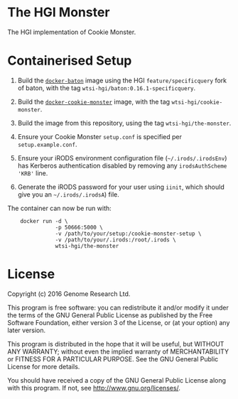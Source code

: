 # The HGI Monster

The HGI implementation of Cookie Monster.

# Containerised Setup

1. Build the [`docker-baton`](https://github.com/wtsi-hgi/docker-baton)
   image using the HGI `feature/specificquery` fork of baton, with the
   tag `wtsi-hgi/baton:0.16.1-specificquery`.

2. Build the [`docker-cookie-monster`](https://github.com/wtsi-hgi/docker-cookie-monster)
   image, with the tag `wtsi-hgi/cookie-monster`.

3. Build the image from this repository, using the tag
   `wtsi-hgi/the-monster`.

4. Ensure your Cookie Monster `setup.conf` is specified per `setup.example.conf`.

5. Ensure your iRODS environment configuration file
   (`~/.irods/.irodsEnv`) has Kerberos authentication disabled by
   removing any `irodsAuthScheme 'KRB'` line.

6. Generate the iRODS password for your user using `iinit`, which should
   give you an `~/.irods/.irodsA`) file.

The container can now be run with:
```
    docker run -d \
               -p 50666:5000 \
               -v /path/to/your/setup:/cookie-monster-setup \
               -v /path/to/your/.irods:/root/.irods \
               wtsi-hgi/the-monster
```

# License

Copyright (c) 2016 Genome Research Ltd.

This program is free software: you can redistribute it and/or modify it
under the terms of the GNU General Public License as published by the
Free Software Foundation, either version 3 of the License, or (at your
option) any later version.

This program is distributed in the hope that it will be useful, but
WITHOUT ANY WARRANTY; without even the implied warranty of
MERCHANTABILITY or FITNESS FOR A PARTICULAR PURPOSE. See the GNU General
Public License for more details.

You should have received a copy of the GNU General Public License along
with this program. If not, see <http://www.gnu.org/licenses/>.
